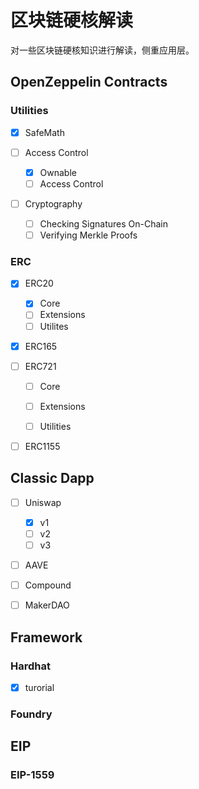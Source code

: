 # 区块链硬核解读

对一些区块链硬核知识进行解读，侧重应用层。

## OpenZeppelin Contracts

### Utilities

- [x] SafeMath

- [ ] Access Control
  
  - [x] Ownable
  - [ ] Access Control

- [ ] Cryptography
  
  - [ ] Checking Signatures On-Chain
  - [ ] Verifying Merkle Proofs

### ERC

- [x] ERC20

  - [x] Core
  - [ ] Extensions
  - [ ] Utilites

- [x] ERC165

- [ ] ERC721

  - [ ] Core

  - [ ] Extensions

  - [ ] Utilities

- [ ] ERC1155

## Classic Dapp

- [ ] Uniswap

  - [x] v1
  - [ ] v2
  - [ ] v3

- [ ] AAVE

- [ ] Compound

- [ ] MakerDAO

## Framework

### Hardhat

- [x] turorial

### Foundry

## EIP

### EIP-1559
